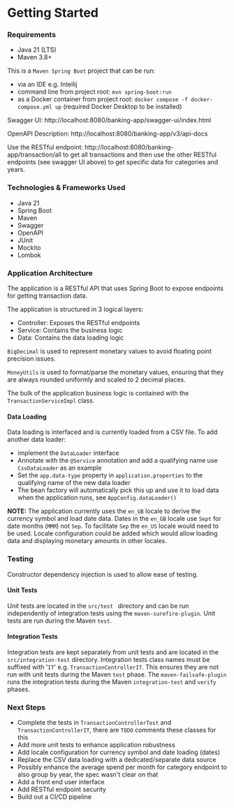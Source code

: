 # Getting Started

### Requirements
- Java 21 (LTS)
- Maven 3.8+

This is a ```Maven Spring Boot``` project that can be run:

- via an IDE e.g. Intellij
- command line from project root: ```mvn spring-boot:run```
- as a Docker container from project root: ```docker compose -f docker-compose.yml up``` (required Docker Desktop to be installed)

Swagger UI: http://localhost:8080/banking-app/swagger-ui/index.html

OpenAPI Description: http://localhost:8080/banking-app/v3/api-docs

Use the RESTful endpoint: http://localhost:8080/banking-app/transaction/all to get all transactions
and then use the other RESTful endpoints (see swagger UI above) to get specific data for categories and years.

### Technologies & Frameworks Used

- Java 21
- Spring Boot
- Maven
- Swagger
- OpenAPI
- JUnit
- Mockito
- Lombok

### Application Architecture

The application is a RESTful API that uses Spring Boot to expose endpoints for getting
transaction data.

The application is structured in 3 logical layers:

- Controller: Exposes the RESTful endpoints
- Service: Contains the business logic
- Data: Contains the data loading logic

```BigDecimal``` is used to represent monetary values to avoid floating point precision issues.

```MoneyUtils``` is used to format/parse the monetary values, ensuring that they are always rounded uniformly and scaled to 2 decimal places.

The bulk of the application business logic is contained with the ```TransactionServiceImpl``` class.

#### Data Loading

Data loading is interfaced and is currently loaded from a CSV file. To add another data loader:

- implement the ```DataLoader``` interface
- Annotate with the  ```@Service``` annotation and add a qualifying name use ```CsvDataLoader``` as an example
- Set the ```app.data-type``` property in ```application.properties``` to the qualifying name of the new data loader
- The bean factory will automatically pick this up and use it to load data when the application runs, see ```AppConfig.dataLoader()```

<b>NOTE:</b> The application currently uses the ```en_GB``` locale  to derive the currency symbol and load date data. Dates in the ```en_GB``` locale 
use ```Sept``` for date months (```MMM```) not ```Sep```. To facilitate ```Sep``` the ```en_US``` locale would need to be used. Locale configuration 
could be added which would allow loading data and displaying monetary amounts in other locales.

### Testing

Constructor dependency injection is used to allow ease of testing.

#### Unit Tests

Unit tests are located in the ```src/test ``` directory and can be run independently of integration tests using the ```maven-surefire-plugin```.
Unit tests are run during the Maven ```test```.

#### Integration Tests

Integration tests are kept separately from unit tests and are located in the ```src/integration-test``` directory. Integration tests class
names must be suffixed with '```IT```' e.g. ```TransactionControllerIT```. This ensures they are not run with unit tests during the Maven ```test``` phase.
The ```maven-failsafe-plugin``` runs the integration tests during the Maven ```integration-test``` and ```verify``` phases.

### Next Steps

- Complete the tests in ```TransactionControllerTest``` and ```TransactionControllerIT```, there are ```TODO``` comments these classes for this
- Add more unit tests to enhance application robustness
- Add locale configuration for currency symbol and date loading (dates)
- Replace the CSV data loading with a dedicated/separate data source
- Possibly enhance the average spend per month for category endpoint to also group by year, the spec wasn't clear on that
- Add a front end user interface
- Add RESTful endpoint security
- Build out a CI/CD pipeline
